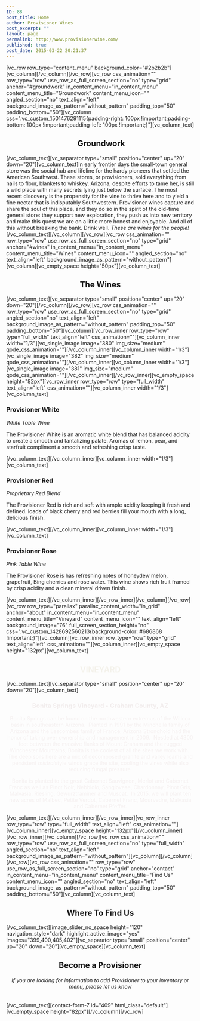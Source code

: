 ```yaml
---
ID: 88
post_title: Home
author: Provisioner Wines
post_excerpt: ""
layout: page
permalink: http://www.provisionerwine.com/
published: true
post_date: 2015-03-22 20:21:37
---
```

[vc_row row_type="content_menu" background_color="#2b2b2b"][vc_column][/vc_column][/vc_row][vc_row css_animation="" row_type="row" use_row_as_full_screen_section="no" type="grid" anchor="#groundwork" in_content_menu="in_content_menu" content_menu_title="Groundwork" content_menu_icon="" angled_section="no" text_align="left" background_image_as_pattern="without_pattern" padding_top="50" padding_bottom="50"][vc_column css=".vc_custom_1501476291115{padding-right: 100px !important;padding-bottom: 100px !important;padding-left: 100px !important;}"][vc_column_text]
<h2 style="text-align: center;"> Groundwork</h2>
[/vc_column_text][vc_separator type="small" position="center" up="20" down="20"][vc_column_text]In early frontier days the small-town general store was the social hub and lifeline for the hardy pioneers that settled the American Southwest. These stores, or provisioners, sold everything from nails to flour, blankets to whiskey. Arizona, despite efforts to tame her, is still a wild place with many secrets lying just below the surface. The most recent discovery is the propensity for the vine to thrive here and to yield a fine nectar that is indisputably Southwestern. Provisioner wines capture and share the soul of this place, and they do so in the spirit of the old-time general store: they support new exploration, they push us into new territory and make this quest we are on a little more honest and enjoyable. And all of this without breaking the bank. Drink well. <em>These are wines for the people!</em>[/vc_column_text][/vc_column][/vc_row][vc_row css_animation="" row_type="row" use_row_as_full_screen_section="no" type="grid" anchor="#wines" in_content_menu="in_content_menu" content_menu_title="Wines" content_menu_icon="" angled_section="no" text_align="left" background_image_as_pattern="without_pattern"][vc_column][vc_empty_space height="50px"][vc_column_text]
<h2 style="text-align: center;">The Wines</h2>
[/vc_column_text][vc_separator type="small" position="center" up="20" down="20"][/vc_column][/vc_row][vc_row css_animation="" row_type="row" use_row_as_full_screen_section="no" type="grid" angled_section="no" text_align="left" background_image_as_pattern="without_pattern" padding_top="50" padding_bottom="50"][vc_column][vc_row_inner row_type="row" type="full_width" text_align="left" css_animation=""][vc_column_inner width="1/3"][vc_single_image image="380" img_size="medium" qode_css_animation=""][/vc_column_inner][vc_column_inner width="1/3"][vc_single_image image="382" img_size="medium" qode_css_animation=""][/vc_column_inner][vc_column_inner width="1/3"][vc_single_image image="381" img_size="medium" qode_css_animation=""][/vc_column_inner][/vc_row_inner][vc_empty_space height="82px"][vc_row_inner row_type="row" type="full_width" text_align="left" css_animation=""][vc_column_inner width="1/3"][vc_column_text]
<h3>Provisioner White</h3>
<i>White Table Wine</i>
<p class="p1">The Provisioner White is an aromatic white blend that has balanced acidity to create a smooth and tantalizing palate. Aromas of lemon, pear, and starfruit compliment a smooth and refreshing crisp taste.</p>
[/vc_column_text][/vc_column_inner][vc_column_inner width="1/3"][vc_column_text]
<h3>Provisioner Red</h3>
<i>Proprietary Red Blend</i>
<p class="p1">The Provisioner Red is rich and soft with ample acidity keeping it fresh and defined. loads of black cherry and red berries fill your mouth with a long, delicious finish.</p>
[/vc_column_text][/vc_column_inner][vc_column_inner width="1/3"][vc_column_text]
<h3>Provisioner Rose</h3>
<i>Pink Table Wine</i>
<p class="p1">The Provisioner Rose is has refreshing notes of honeydew melon, grapefruit, Bing cherries and rose water. This wine shows rich fruit framed by crisp acidity and a clean mineral driven finish.</p>
[/vc_column_text][/vc_column_inner][/vc_row_inner][/vc_column][/vc_row][vc_row row_type="parallax" parallax_content_width="in_grid" anchor="about" in_content_menu="in_content_menu" content_menu_title="Vineyard" content_menu_icon="" text_align="left" background_image="76" full_screen_section_height="no" css=".vc_custom_1428692560213{background-color: #686868 !important;}"][vc_column][vc_row_inner row_type="row" type="grid" text_align="left" css_animation=""][vc_column_inner][vc_empty_space height="132px"][vc_column_text]
<h2 style="text-align: center;"><span style="color: #f4f2eb;">VINEYARD</span></h2>
[/vc_column_text][vc_separator type="small" position="center" up="20" down="20"][vc_column_text]
<div class="wpb_text_column wpb_content_element ">
<div class="wpb_wrapper">
<h3 style="text-align: center;"><span style="color: #f2eded;">Bonita Springs Vineyard • Graham County, AZ</span></h3>
<p style="text-align: center;"><span style="color: #f5f0f0;">Bonita Springs can be found on the northwestern extremus of the Willcox basin in southeastern Arizona.  Planted in 1991 by the Minchella family of Arizona and the Lescombes family of France, Arizona Stronghold had the honor of taking over ownership and management in 2009.  Nestled at 4300 feet between the massive flanks of Mount Graham and the rugged Winchester Mountains, Bonita is the coolest of all the sites we work with.  The deep soils here are a mix of decomposed granite and valley loams and persistent <em>mistral</em>style winds grace the site, cooling the vines while also reducing fungal pressure.</span></p>
<p style="text-align: center;"><span style="color: #f5f0f0;">Bonita is planted to the great Cabernet Sauvignon, Merlot and Cabernet Franc as well as Pinot Noir, Nebbiolo, Sangiovese, Chardonnay, Pinot Gris, Malvasia, Riesling, Gewurztraminer and Muscat.  In 2015, we will plant ten new acres of Malbec, Petite Verdot, Cabernet Franc, Mourvedre, Malvasia and Cabernet Pfeffer.</span></p>

</div>
</div>
[/vc_column_text][/vc_column_inner][/vc_row_inner][vc_row_inner row_type="row" type="full_width" text_align="left" css_animation=""][vc_column_inner][vc_empty_space height="132px"][/vc_column_inner][/vc_row_inner][/vc_column][/vc_row][vc_row css_animation="" row_type="row" use_row_as_full_screen_section="no" type="full_width" angled_section="no" text_align="left" background_image_as_pattern="without_pattern"][vc_column][/vc_column][/vc_row][vc_row css_animation="" row_type="row" use_row_as_full_screen_section="no" type="grid" anchor="contact" in_content_menu="in_content_menu" content_menu_title="Find Us" content_menu_icon="" angled_section="no" text_align="left" background_image_as_pattern="without_pattern" padding_top="50" padding_bottom="50"][vc_column][vc_column_text]
<h2 style="text-align: center;">Where To Find Us</h2>
[/vc_column_text][image_slider_no_space height="120" navigation_style="dark" highlight_active_image="yes" images="399,400,405,402"][vc_separator type="small" position="center" up="20" down="20"][vc_empty_space][vc_column_text]
<h2 style="text-align: center;">Become a Provisioner</h2>
<h6 style="text-align: center;"><em>If you are looking for information to add Provisioner to your inventory or menu, please let us know</em></h6>
[/vc_column_text][contact-form-7 id="409" html_class="default"][vc_empty_space height="82px"][/vc_column][/vc_row]
